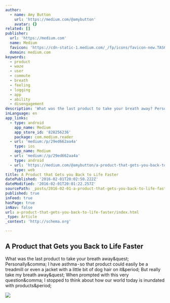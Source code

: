 ```yaml
---
author:
  - name: Amy Button
    url: 'https://medium.com/@amybutton'
    avatar: {}
related: []
publisher:
  url: 'https://medium.com'
  name: Medium
  favicon: 'https://cdn-static-1.medium.com/_/fp/icons/favicon-new.TAS6uQ-Y7kcKgi0xjcYHXw.ico'
  domain: medium.com
keywords:
  - product
  - waze
  - user
  - commute
  - breath
  - feeling
  - logging
  - app
  - ability
  - disengagement
description: 'What was the last product to take your breath away? Personally, I have asthma - so that product could easily be a treadmill or even a jacket with a little bit of dog hair on it. But really take my breath away? When prompted with this very question, I stopped to think about how our world today is inundated with products.'
inLanguage: en
app_links:
  - type: android
    app_name: Medium
    app_store_id: '828256236'
    package: com.medium.reader
  - url: 'medium:/p/29ed662aa4a'
    type: ios
    app_name: Medium
  - url: 'medium://p/29ed662aa4a'
    type: android
  - url: 'https://medium.com/@amybutton/a-product-that-gets-you-back-to-life-faster-29ed662aa4a'
    type: web
title: A Product that Gets you Back to Life Faster
datePublished: '2016-02-01T20:02:50.222Z'
dateModified: '2016-02-01T20:01:22.257Z'
sourcePath: _posts/2016-02-01-a-product-that-gets-you-back-to-life-faster.md
published: true
inFeed: true
hasPage: true
inNav: false
url: a-product-that-gets-you-back-to-life-faster/index.html
_type: Article
_context: 'http://schema.org'

---
```

<article style=""><h1>A Product that Gets you Back to Life Faster</h1><p>What was the last product to take your breath away&amp;quest; Personally&amp;comma; I have asthma - so that product could easily be a treadmill or even a jacket with a little bit of dog hair on it&amp;period; But really take my breath away&amp;quest; When prompted with this very question&amp;comma; I stopped to think about how our world today is inundated with products&amp;period;</p><img src="https://cdn-images-1.medium.com/max/600/1*QfhzO258Yp4yIejVGT_7mA.png" /></article>